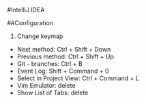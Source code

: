 #IntelliJ IDEA

##Configuration
1. Change keymap
  - Next method: Ctrl + Shift + Down
  - Previous method: Ctrl + Shift + Up
  - Git - branches: Ctrl + B
  - Event Log: Shift + Command + 0
  - Select in Project View: Ctrl + Command + L
  - Vim Emulator: delete
  - Show List of Tabs: delete

